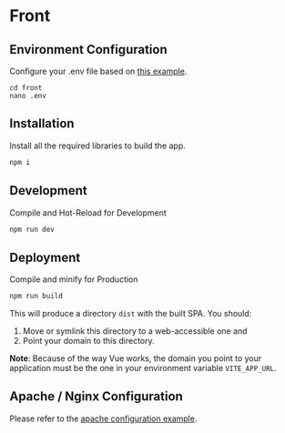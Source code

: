 
# Front
## Environment Configuration

Configure your .env file based on [this example](/front/.env.example).
```
cd front
nano .env
```

## Installation

Install all the required libraries to build the app.

```sh
npm i
```

## Development

Compile and Hot-Reload for Development

```sh
npm run dev
```

## Deployment

Compile and minify for Production

```sh
npm run build
```

This will produce a directory `dist` with the built SPA. You should:
1. Move or symlink this directory to a web-accessible one and
2. Point your domain to this directory. 

**Note**: Because of the way Vue works, the domain you point to your application must be the one in your environment variable `VITE_APP_URL`.
## Apache / Nginx Configuration

Please refer to the [apache configuration example](/front/apache.example.conf).
